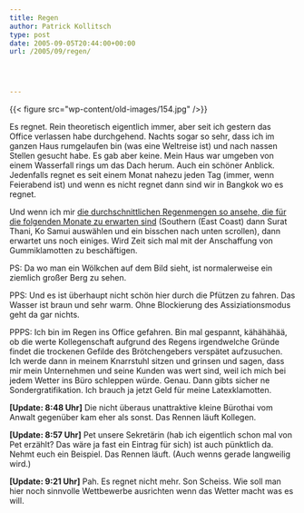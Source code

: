 ```yaml
---
title: Regen
author: Patrick Kollitsch
type: post
date: 2005-09-05T20:44:00+00:00
url: /2005/09/regen/




---
```

{{< figure src="wp-content/old-images/154.jpg" />}}

Es regnet. Rein theoretisch eigentlich immer, aber seit ich gestern das Office verlassen habe durchgehend. Nachts sogar so sehr, dass ich im ganzen Haus rumgelaufen bin (was eine Weltreise ist) und nach nassen Stellen gesucht habe. Es gab aber keine. Mein Haus war umgeben von einem Wasserfall rings um das Dach herum. Auch ein schöner Anblick. Jedenfalls regnet es seit einem Monat nahezu jeden Tag (immer, wenn Feierabend ist) und wenn es nicht regnet dann sind wir in Bangkok wo es regnet.

Und wenn ich mir [die durchschnittlichen Regenmengen so ansehe, die für die folgenden Monate zu erwarten sind][1] (Southern (East Coast) dann Surat Thani, Ko Samui auswählen und ein bisschen nach unten scrollen), dann erwartet uns noch einiges. Wird Zeit sich mal mit der Anschaffung von Gummiklamotten zu beschäftigen.

PS: Da wo man ein Wölkchen auf dem Bild sieht, ist normalerweise ein ziemlich großer Berg zu sehen.

PPS: Und es ist überhaupt nicht schön hier durch die Pfützen zu fahren. Das Wasser ist braun und sehr warm. Ohne Blockierung des Assiziationsmodus geht da gar nichts.

PPPS: Ich bin im Regen ins Office gefahren. Bin mal gespannt, kähähähää, ob die werte Kollegenschaft aufgrund des Regens irgendwelche Gründe findet die trockenen Gefilde des Brötchengebers verspätet aufzusuchen. Ich werde dann in meinem Knarrstuhl sitzen und grinsen und sagen, dass mir mein Unternehmen und seine Kunden was wert sind, weil ich mich bei jedem Wetter ins Büro schleppen würde. Genau. Dann gibts sicher ne Sondergratifikation. Ich brauch ja jetzt Geld für meine Latexklamotten.

**[Update: 8:48 Uhr]** Die nicht überaus unattraktive kleine Bürothai vom Anwalt gegenüber kam eher als sonst. Das Rennen läuft Kollegen.

**[Update: 8:57 Uhr]** Pet unsere Sekretärin (hab ich eigentlich schon mal von Pet erzählt? Das wäre ja fast ein Eintrag für sich) ist auch pünktlich da. Nehmt euch ein Beispiel. Das Rennen läuft. (Auch wenns gerade langweilig wird.)

**[Update: 9:21 Uhr]** Pah. Es regnet nicht mehr. Son Scheiss. Wie soll man hier noch sinnvolle Wettbewerbe ausrichten wenn das Wetter macht was es will.

 [1]: http://www.tmd.go.th/program/tour_show_eg.php
